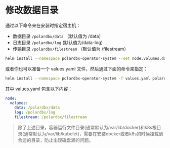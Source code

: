 修改数据目录
========
通过以下命令来在安装时指定宿主机：

- 数据目录 `/polardbx/data` （默认值为 /data）
- 日志目录 `/polardbx/log`   (默认值为/data-log)
- 传输目录 `/polardbx/filestream` （默认值为 /filestream）

```bash
helm install --namespace polardbx-operator-system --set node.volumes.data=/polardbx/data polardbx-operator polardbx/polardbx-operator
```

或者你也可以准备一个 values.yaml 文件，然后通过下面的命令来指定：

```bash
helm install --namespace polardbx-operator-system -f values.yaml polardbx-operator polardbx/polardbx-operator
```

其中 values.yaml 包含以下内容：

```yaml
node:
  volumes:
    data: /polardbx/data
    log: /polardbx/log
    filestream: /polardbx/filestream
```

> 除了上述目录，容器运行文件目录(通常默认为/var/lib/docker)和k8s根目录(通常默认为/var/lib/kubelet)，需要在安装docker或者k8s的时候挂载到合适的目录，防止出现磁盘满的问题。

